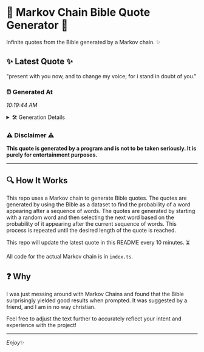 # 📖 Markov Chain Bible Quote Generator 📖

Infinite quotes from the Bible generated by a Markov chain. ✨

## ✨ Latest Quote ✨
"present with you now, and to change my voice; for i stand in doubt of you."

### ⏰ Generated At
*10:19:44 AM*

<details>
    <summary>🛠️ Generation Details</summary>
    <p>
        <strong>🌱 Seed:</strong> present<br>
        <strong>🔄 Iterations:</strong> 15<br>
        <strong>📜 Context History:</strong><br>[ present ]: with<br>[ present, with ]: you<br>[ present, with, you ]: now,<br>[ present, with, you, now, ]: and<br>[ present, with, you, now,, and ]: to<br>[ present, with, you, now,, and, to ]: change<br>[ with, you, now,, and, to, change ]: my<br>[ you, now,, and, to, change, my ]: voice;<br>[ now,, and, to, change, my, voice; ]: for<br>[ and, to, change, my, voice;, for ]: i<br>[ to, change, my, voice;, for, i ]: stand<br>[ change, my, voice;, for, i, stand ]: in<br>[ my, voice;, for, i, stand, in ]: doubt<br>[ voice;, for, i, stand, in, doubt ]: of<br>[ for, i, stand, in, doubt, of ]: you.<br>
    </p>
</details>

### ⚠️ Disclaimer ⚠️
**This quote is generated by a program and is not to be taken seriously. It is purely for entertainment purposes.**

---

## 🔍 How It Works

This repo uses a Markov chain to generate Bible quotes. The quotes are generated by using the Bible as a dataset to find the probability of a word appearing after a sequence of words. The quotes are generated by starting with a random word and then selecting the next word based on the probability of it appearing after the current sequence of words. This process is repeated until the desired length of the quote is reached.

This repo will update the latest quote in this README every 10 minutes. ⏳

All code for the actual Markov chain is in `index.ts`.

## ❓ Why

I was just messing around with Markov Chains and found that the Bible surprisingly yielded good results when prompted. 
It was suggested by a friend, and I am in no way christian.

Feel free to adjust the text further to accurately reflect your intent and experience with the project!

---

*Enjoy*✨
